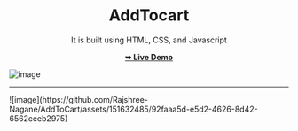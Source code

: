 <div align="center">

<h1>AddTocart</h1>

It is built using HTML, CSS, and Javascript

<a href="https://rajshree-nagane.github.io/AddToCart/"><strong>➥ Live Demo</strong></a> 
 
 </div>

![image](https://github.com/Rajshree-Nagane/AddToCart/assets/151632485/9f2693ae-5cd7-421e-9f2a-a05d29c967f2)
<br>
<hr>
![image](https://github.com/Rajshree-Nagane/AddToCart/assets/151632485/92faaa5d-e5d2-4626-8d42-6562ceeb2975)

